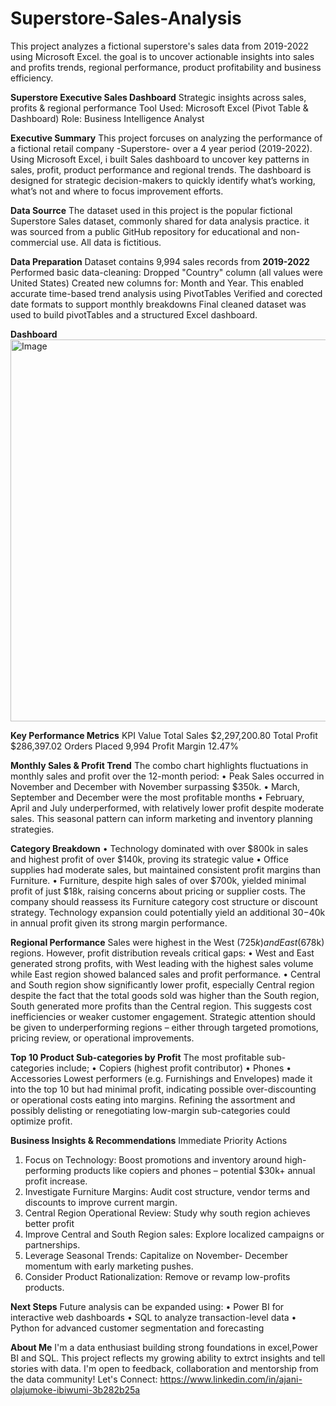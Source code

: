 # Superstore-Sales-Analysis
This project analyzes a fictional superstore's sales data from 2019-2022 using Microsoft Excel. the goal is to uncover actionable insights into sales and profits trends, regional performance, product profitability and business efficiency.

**Superstore Executive Sales Dashboard**
Strategic insights across sales, profits & regional performance
Tool Used: Microsoft Excel (Pivot Table & Dashboard)
Role: Business Intelligence Analyst

**Executive Summary**
This project forcuses on analyzing the performance of a fictional retail company -Superstore- over a 4 year period (2019-2022). Using Microsoft Excel, i built Sales dashboard to uncover key patterns in sales, profit, product performance and regional trends. 
The dashboard is designed for strategic decision-makers to quickly identify what’s working, what’s not and where to focus improvement efforts.

**Data Sourrce**
The dataset used in  this project is the popular fictional Superstore Sales dataset, commonly shared for data analysis practice. it was sourced from a public GitHub repository for educational and non-commercial use. All data is fictitious.

**Data Preparation**
Dataset contains 9,994 sales records from **2019-2022**
Performed basic data-cleaning:
  Dropped "Country" column (all values were United States)
  Created new columns for: Month and Year. This enabled accurate time-based trend analysis using PivotTables
  Verified and corected date formats to support monthly breakdowns
Final cleaned dataset was used to build pivotTables and a structured Excel dashboard.

**Dashboard**
<img width="913" height="611" alt="Image" src="https://github.com/user-attachments/assets/e33505de-77fe-4031-84da-c4381f1df5f5" />

**Key Performance Metrics**
KPI	Value
Total Sales	$2,297,200.80
Total Profit	$286,397.02
Orders Placed	9,994
Profit Margin	12.47%


**Monthly Sales & Profit Trend**
The combo chart highlights fluctuations in monthly sales and profit over the 12-month period:
•	Peak Sales occurred in November and December with November surpassing $350k.
•	March, September and December were the most profitable months
•	February, April and July underperformed, with relatively lower profit despite moderate sales.
This seasonal pattern can inform marketing and inventory planning strategies.

**Category Breakdown**
•	Technology dominated with over $800k in sales and highest profit of over $140k, proving its strategic value
•	Office supplies had moderate sales, but maintained consistent profit margins than Furniture.
•	Furniture, despite high sales of over $700k, yielded minimal profit of just $18k, raising concerns about pricing or supplier costs.
The company should reassess its Furniture category cost structure or discount strategy. Technology expansion could potentially yield an additional $30-$40k in annual profit given its strong margin performance.

**Regional Performance** 
Sales were highest in the West ($725k) and East ($678k) regions.
However, profit distribution reveals critical gaps:
•	West and East generated strong profits, with West leading with the highest sales volume while East region showed balanced sales and profit performance.
•	Central and South region show significantly lower profit, especially Central region despite the fact that the total goods sold was higher than the South region, South generated more profits than the Central region. This suggests cost inefficiencies or weaker customer engagement.
Strategic attention should be given to underperforming regions – either through targeted promotions, pricing review, or operational improvements.

**Top 10 Product Sub-categories by Profit**
The most profitable sub-categories include;
•	Copiers (highest profit contributor)
•	Phones
•	Accessories
Lowest performers (e.g. Furnishings and Envelopes) made it into the top 10 but had minimal profit, indicating possible over-discounting or operational costs eating into margins.
Refining the assortment and possibly delisting or renegotiating low-margin sub-categories could optimize profit.

**Business Insights & Recommendations**
Immediate Priority Actions
1.	Focus on Technology: Boost promotions and inventory around high-performing products like copiers and phones – potential $30k+ annual profit increase.
2.	Investigate Furniture Margins: Audit cost structure, vendor terms and discounts to improve current margin.
3.	Central Region Operational Review: Study why south region achieves better profit
4.	Improve Central and South Region sales: Explore localized campaigns or partnerships.
5.	Leverage Seasonal Trends: Capitalize on November- December momentum with early marketing pushes.
6.	Consider Product Rationalization: Remove or revamp low-profits products.

**Next Steps**
Future analysis can be expanded using:
•	Power BI for interactive web dashboards
•	SQL to analyze transaction-level data
•	Python for advanced customer segmentation and forecasting 

**About Me**
I'm a data enthusiast building strong foundations in excel,Power BI and SQL. This project reflects my growing ability to extrct insights and tell stories with data. I'm open to feedback, collaboration and mentorship from the data community!
Let's Connect: https://www.linkedin.com/in/ajani-olajumoke-ibiwumi-3b282b25a



